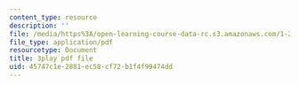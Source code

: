 ```yaml
---
content_type: resource
description: ''
file: /media/https%3A/open-learning-course-data-rc.s3.amazonaws.com/1-258j-public-transportation-systems-spring-2017/45747c1e2881ec58cf72b1f4f99474dd_Tsn0xSQjo14.pdf
file_type: application/pdf
resourcetype: Document
title: 3play pdf file
uid: 45747c1e-2881-ec58-cf72-b1f4f99474dd
---
```

